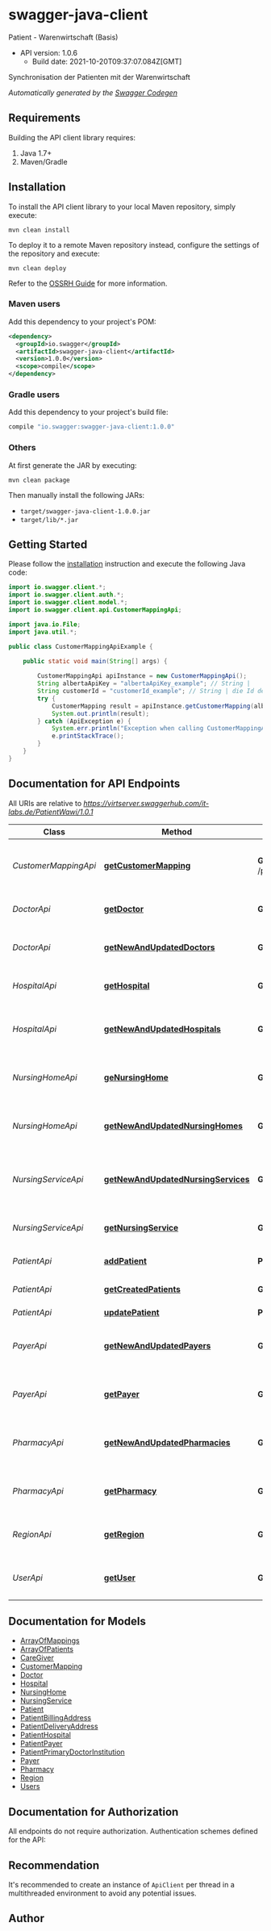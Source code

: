 # swagger-java-client

Patient - Warenwirtschaft (Basis)
- API version: 1.0.6
  - Build date: 2021-10-20T09:37:07.084Z[GMT]

Synchronisation der Patienten mit der Warenwirtschaft


*Automatically generated by the [Swagger Codegen](https://github.com/swagger-api/swagger-codegen)*


## Requirements

Building the API client library requires:
1. Java 1.7+
2. Maven/Gradle

## Installation

To install the API client library to your local Maven repository, simply execute:

```shell
mvn clean install
```

To deploy it to a remote Maven repository instead, configure the settings of the repository and execute:

```shell
mvn clean deploy
```

Refer to the [OSSRH Guide](http://central.sonatype.org/pages/ossrh-guide.html) for more information.

### Maven users

Add this dependency to your project's POM:

```xml
<dependency>
  <groupId>io.swagger</groupId>
  <artifactId>swagger-java-client</artifactId>
  <version>1.0.0</version>
  <scope>compile</scope>
</dependency>
```

### Gradle users

Add this dependency to your project's build file:

```groovy
compile "io.swagger:swagger-java-client:1.0.0"
```

### Others

At first generate the JAR by executing:

```shell
mvn clean package
```

Then manually install the following JARs:

* `target/swagger-java-client-1.0.0.jar`
* `target/lib/*.jar`

## Getting Started

Please follow the [installation](#installation) instruction and execute the following Java code:

```java
import io.swagger.client.*;
import io.swagger.client.auth.*;
import io.swagger.client.model.*;
import io.swagger.client.api.CustomerMappingApi;

import java.io.File;
import java.util.*;

public class CustomerMappingApiExample {

    public static void main(String[] args) {
        
        CustomerMappingApi apiInstance = new CustomerMappingApi();
        String albertaApiKey = "albertaApiKey_example"; // String | 
        String customerId = "customerId_example"; // String | die Id des Kunden aus dem WaWi
        try {
            CustomerMapping result = apiInstance.getCustomerMapping(albertaApiKey, customerId);
            System.out.println(result);
        } catch (ApiException e) {
            System.err.println("Exception when calling CustomerMappingApi#getCustomerMapping");
            e.printStackTrace();
        }
    }
}
```

## Documentation for API Endpoints

All URIs are relative to *https://virtserver.swaggerhub.com/it-labs.de/PatientWawi/1.0.1*

Class | Method | HTTP request | Description
------------ | ------------- | ------------- | -------------
*CustomerMappingApi* | [**getCustomerMapping**](docs/CustomerMappingApi.md#getCustomerMapping) | **GET** /patient/customerMapping | Zuordnung Kunde (WaWi) zu Patient (Alberta) abrufen
*DoctorApi* | [**getDoctor**](docs/DoctorApi.md#getDoctor) | **GET** /doctor/{_id} | Daten eines einzelnen Arztes abrufen
*DoctorApi* | [**getNewAndUpdatedDoctors**](docs/DoctorApi.md#getNewAndUpdatedDoctors) | **GET** /doctor | Daten der neuen und geänderten Ärzte abrufen
*HospitalApi* | [**getHospital**](docs/HospitalApi.md#getHospital) | **GET** /hospital/{_id} | Daten einer einzelnen Klinik abrufen
*HospitalApi* | [**getNewAndUpdatedHospitals**](docs/HospitalApi.md#getNewAndUpdatedHospitals) | **GET** /hospital | Daten der neuen und geänderten Kliniken abrufen
*NursingHomeApi* | [**geNursingHome**](docs/NursingHomeApi.md#geNursingHome) | **GET** /nursingHome/{_id} | Daten eines einzelnen Pflegeheimes abrufen
*NursingHomeApi* | [**getNewAndUpdatedNursingHomes**](docs/NursingHomeApi.md#getNewAndUpdatedNursingHomes) | **GET** /nursingHome | Daten der neuen und geänderten Pflegeheime abrufen
*NursingServiceApi* | [**getNewAndUpdatedNursingServices**](docs/NursingServiceApi.md#getNewAndUpdatedNursingServices) | **GET** /nursingService | Daten der neuen und geänderten Pflegedienste abrufen
*NursingServiceApi* | [**getNursingService**](docs/NursingServiceApi.md#getNursingService) | **GET** /nursingService/{_id} | Daten eines einzelnen Pflegedienstes abrufen
*PatientApi* | [**addPatient**](docs/PatientApi.md#addPatient) | **POST** /patient | Patient hinzufügen
*PatientApi* | [**getCreatedPatients**](docs/PatientApi.md#getCreatedPatients) | **GET** /patient | Patienten je nach Status abrufen
*PatientApi* | [**updatePatient**](docs/PatientApi.md#updatePatient) | **PUT** /patient | Patient ändern
*PayerApi* | [**getNewAndUpdatedPayers**](docs/PayerApi.md#getNewAndUpdatedPayers) | **GET** /payer | Daten der neuen und geänderten Kostenträger abrufen
*PayerApi* | [**getPayer**](docs/PayerApi.md#getPayer) | **GET** /payer/{_id} | Daten eines einzelnen Kostenträgers abrufen
*PharmacyApi* | [**getNewAndUpdatedPharmacies**](docs/PharmacyApi.md#getNewAndUpdatedPharmacies) | **GET** /pharmacy | Daten der neuen und geänderten Apotheken abrufen
*PharmacyApi* | [**getPharmacy**](docs/PharmacyApi.md#getPharmacy) | **GET** /pharmacy/{_id} | Daten einer einzelnen Apotheke abrufen
*RegionApi* | [**getRegion**](docs/RegionApi.md#getRegion) | **GET** /region/{_id} | Daten einer einzelnen Region abrufen
*UserApi* | [**getUser**](docs/UserApi.md#getUser) | **GET** /users/{_id} | Daten eines einzelnen Benutzers abrufen

## Documentation for Models

 - [ArrayOfMappings](docs/ArrayOfMappings.md)
 - [ArrayOfPatients](docs/ArrayOfPatients.md)
 - [CareGiver](docs/CareGiver.md)
 - [CustomerMapping](docs/CustomerMapping.md)
 - [Doctor](docs/Doctor.md)
 - [Hospital](docs/Hospital.md)
 - [NursingHome](docs/NursingHome.md)
 - [NursingService](docs/NursingService.md)
 - [Patient](docs/Patient.md)
 - [PatientBillingAddress](docs/PatientBillingAddress.md)
 - [PatientDeliveryAddress](docs/PatientDeliveryAddress.md)
 - [PatientHospital](docs/PatientHospital.md)
 - [PatientPayer](docs/PatientPayer.md)
 - [PatientPrimaryDoctorInstitution](docs/PatientPrimaryDoctorInstitution.md)
 - [Payer](docs/Payer.md)
 - [Pharmacy](docs/Pharmacy.md)
 - [Region](docs/Region.md)
 - [Users](docs/Users.md)

## Documentation for Authorization

All endpoints do not require authorization.
Authentication schemes defined for the API:

## Recommendation

It's recommended to create an instance of `ApiClient` per thread in a multithreaded environment to avoid any potential issues.

## Author


